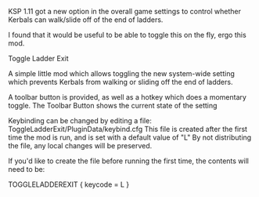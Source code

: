 
KSP 1.11 got a new option in the overall game settings to control whether Kerbals can walk/slide off of the end of ladders.

I found that it would be useful to be able to toggle this on the fly, ergo this mod.

Toggle Ladder Exit

A simple little mod which allows toggling the new system-wide setting which prevents Kerbals from walking or sliding off the end of ladders.

A toolbar button is provided, as well as a hotkey which does a momentary toggle.  The Toolbar Button shows the current state of the setting

Keybinding can be changed by editing a file:  ToggleLadderExit/PluginData/keybind.cfg
This file is created after the first time the mod is run, and is set with a default value of "L"
By not distributing the file, any local changes will be preserved.

If you'd like to create the file before running the first time, the contents will need to be:

TOGGLELADDEREXIT
{
	keycode = L
}
